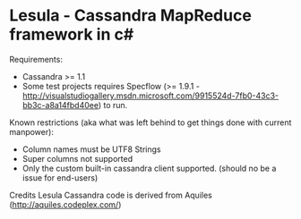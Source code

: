 Lesula - Cassandra MapReduce framework in c#
======

Requirements:
- Cassandra >= 1.1
- Some test projects requires Specflow (>= 1.9.1 - http://visualstudiogallery.msdn.microsoft.com/9915524d-7fb0-43c3-bb3c-a8a14fbd40ee) to run.

Known restrictions (aka what was left behind to get things done with current manpower):
- Column names must be UTF8 Strings
- Super columns not supported
- Only the custom built-in cassandra client supported. (should no be a issue for end-users)

Credits
Lesula Cassandra code is derived from Aquiles (http://aquiles.codeplex.com/)